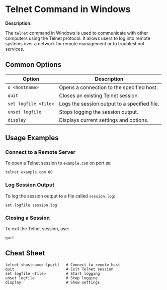 # Telnet Command in Windows

**Description:**

The `telnet` command in Windows is used to communicate with other computers using the Telnet protocol. It allows users to log into remote systems over a network for remote management or to troubleshoot services.

## Common Options

| Option            | Description                                   |
|-------------------|-----------------------------------------------|
| `o <hostname>`    | Opens a connection to the specified host.     |
| `quit`            | Closes an existing Telnet session.            |
| `set logfile <file>` | Logs the session output to a specified file. |
| `unset logfile`   | Stops logging the session output.             |
| `display`         | Displays current settings and options.        |

## Usage Examples

### Connect to a Remote Server
To open a Telnet session to `example.com` on port `80`:
```shell
telnet example.com 80
```

### Log Session Output
To log the session output to a file called `session.log`:
```shell
set logfile session.log
```

### Closing a Session
To exit the Telnet session, use:
```shell
quit
```

## Cheat Sheet

```shell
telnet <hostname> [port]   # Connect to remote host
quit                       # Exit Telnet session
set logfile <file>         # Start logging
unset logfile              # Stop logging
display                    # Show settings
```
